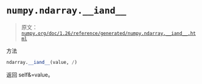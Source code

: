 # `numpy.ndarray.__iand__`

> 原文：[`numpy.org/doc/1.26/reference/generated/numpy.ndarray.__iand__.html`](https://numpy.org/doc/1.26/reference/generated/numpy.ndarray.__iand__.html)

方法

```py
ndarray.__iand__(value, /)
```

返回 self&=value。
